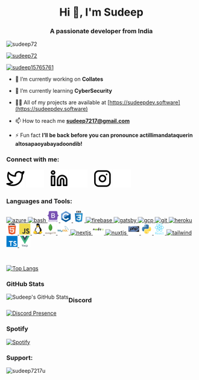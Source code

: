<h1 align="center">Hi 👋, I'm Sudeep</h1>
<h3 align="center">A passionate developer from India</h3>

<p align="left"> <img src="https://komarev.com/ghpvc/?username=Sudeep72&label=Profile%20views&color=0e75b6&style=flat" alt="sudeep72" /> </p>

<p align="left"> <a href="https://github.com/ryo-ma/github-profile-trophy"><img src="https://github-profile-trophy.vercel.app/?username=Sudeep72" alt="sudeep72" /></a> </p>

<p align="left"> <a href="https://twitter.com/sudeep15765761" target="blank"><img src="https://img.shields.io/twitter/follow/sudeep15765761?logo=twitter&style=for-the-badge" alt="sudeep15765761" /></a> </p>

- 🔭 I’m currently working on **Collates**

- 🌱 I’m currently learning **CyberSecurity**

- 👨‍💻 All of my projects are available at [https://sudeepdev.software](https://sudeepdev.software)

- 📫 How to reach me **sudeep7217@gmail.com**

- ⚡ Fun fact **I’ll be back before you can pronounce actillimandataquerin altosapaoyabayadoondib!**

### Connect with me:
[![website](./img/twitter-light.svg)](https://twitter.com/Sudeep15765761#gh-light-mode-only)
[![website](./img/twitter-dark.svg)](https://twitter.com/Sudeep15765761#gh-dark-mode-only)
&nbsp;&nbsp;
[![website](./img/linkedin-light.svg)](https://linkedin.com/in/sudeep-r-878022233#gh-light-mode-only)
[![website](./img/linkedin-dark.svg)](https://linkedin.com/in/sudeep-r-878022233#gh-dark-mode-only)
&nbsp;&nbsp;
[![website](./img/instagram-light.svg)](https://instagram.com/sudeep__79#gh-light-mode-only)
[![website](./img/instagram-dark.svg)](https://instagram.com/sudeep__79#gh-dark-mode-only)

<h3 align="left">Languages and Tools:</h3>
<p align="left"> <a href="https://azure.microsoft.com/en-in/" target="_blank" rel="noreferrer"> <img src="https://www.vectorlogo.zone/logos/microsoft_azure/microsoft_azure-icon.svg" alt="azure" width="30" height="30"/> </a> <a href="https://www.gnu.org/software/bash/" target="_blank" rel="noreferrer"> <img src="https://www.vectorlogo.zone/logos/gnu_bash/gnu_bash-icon.svg" alt="bash" width="30" height="30"/> </a> <a href="https://getbootstrap.com" target="_blank" rel="noreferrer"> <img src="https://raw.githubusercontent.com/devicons/devicon/master/icons/bootstrap/bootstrap-plain-wordmark.svg" alt="bootstrap" width="30" height="30"/> </a> <a href="https://www.cprogramming.com/" target="_blank" rel="noreferrer"> <img src="https://raw.githubusercontent.com/devicons/devicon/master/icons/c/c-original.svg" alt="c" width="30" height="30"/> </a> <a href="https://www.w3schools.com/css/" target="_blank" rel="noreferrer"> <img src="https://raw.githubusercontent.com/devicons/devicon/master/icons/css3/css3-original-wordmark.svg" alt="css3" width="30" height="30"/> </a> <a href="https://firebase.google.com/" target="_blank" rel="noreferrer"> <img src="https://www.vectorlogo.zone/logos/firebase/firebase-icon.svg" alt="firebase" width="30" height="30"/> </a> <a href="https://www.gatsbyjs.com/" target="_blank" rel="noreferrer"> <img src="https://www.vectorlogo.zone/logos/gatsbyjs/gatsbyjs-icon.svg" alt="gatsby" width="30" height="30"/> </a> <a href="https://cloud.google.com" target="_blank" rel="noreferrer"> <img src="https://www.vectorlogo.zone/logos/google_cloud/google_cloud-icon.svg" alt="gcp" width="30" height="30"/> </a> <a href="https://git-scm.com/" target="_blank" rel="noreferrer"> <img src="https://www.vectorlogo.zone/logos/git-scm/git-scm-icon.svg" alt="git" width="30" height="30"/> </a> <a href="https://heroku.com" target="_blank" rel="noreferrer"> <img src="https://www.vectorlogo.zone/logos/heroku/heroku-icon.svg" alt="heroku" width="30" height="30"/> </a> <a href="https://www.w3.org/html/" target="_blank" rel="noreferrer"> <img src="https://raw.githubusercontent.com/devicons/devicon/master/icons/html5/html5-original-wordmark.svg" alt="html5" width="30" height="30"/> </a> <a href="https://developer.mozilla.org/en-US/docs/Web/JavaScript" target="_blank" rel="noreferrer"> <img src="https://raw.githubusercontent.com/devicons/devicon/master/icons/javascript/javascript-original.svg" alt="javascript" width="30" height="30"/> </a> <a href="https://www.linux.org/" target="_blank" rel="noreferrer"> <img src="https://raw.githubusercontent.com/devicons/devicon/master/icons/linux/linux-original.svg" alt="linux" width="30" height="30"/> </a> <a href="https://www.mongodb.com/" target="_blank" rel="noreferrer"> <img src="https://raw.githubusercontent.com/devicons/devicon/master/icons/mongodb/mongodb-original-wordmark.svg" alt="mongodb" width="30" height="30"/> </a> <a href="https://www.mysql.com/" target="_blank" rel="noreferrer"> <img src="https://raw.githubusercontent.com/devicons/devicon/master/icons/mysql/mysql-original-wordmark.svg" alt="mysql" width="30" height="30"/> </a> <a href="https://nextjs.org/" target="_blank" rel="noreferrer"> <img src="https://cdn.worldvectorlogo.com/logos/nextjs-2.svg" alt="nextjs" width="30" height="30"/> </a> <a href="https://nodejs.org" target="_blank" rel="noreferrer"> <img src="https://raw.githubusercontent.com/devicons/devicon/master/icons/nodejs/nodejs-original-wordmark.svg" alt="nodejs" width="30" height="30"/> </a> <a href="https://nuxtjs.org/" target="_blank" rel="noreferrer"> <img src="https://www.vectorlogo.zone/logos/nuxtjs/nuxtjs-icon.svg" alt="nuxtjs" width="30" height="30"/> </a> <a href="https://www.php.net" target="_blank" rel="noreferrer"> <img src="https://raw.githubusercontent.com/devicons/devicon/master/icons/php/php-original.svg" alt="php" width="30" height="30"/> </a> <a href="https://www.python.org" target="_blank" rel="noreferrer"> <img src="https://raw.githubusercontent.com/devicons/devicon/master/icons/python/python-original.svg" alt="python" width="30" height="30"/> </a> <a href="https://reactjs.org/" target="_blank" rel="noreferrer"> <img src="https://raw.githubusercontent.com/devicons/devicon/master/icons/react/react-original-wordmark.svg" alt="react" width="30" height="30"/> </a> <a href="https://tailwindcss.com/" target="_blank" rel="noreferrer"> <img src="https://www.vectorlogo.zone/logos/tailwindcss/tailwindcss-icon.svg" alt="tailwind" width="30" height="30"/> </a> <a href="https://www.typescriptlang.org/" target="_blank" rel="noreferrer"> <img src="https://raw.githubusercontent.com/devicons/devicon/master/icons/typescript/typescript-original.svg" alt="typescript" width="30" height="30"/> </a> <a href="https://vuejs.org/" target="_blank" rel="noreferrer"> <img src="https://raw.githubusercontent.com/devicons/devicon/master/icons/vuejs/vuejs-original-wordmark.svg" alt="vuejs" width="30" height="30"/> </a> </p>
<p>&nbsp;&nbsp;</p>

[![Top Langs](https://github-readme-stats.vercel.app/api/top-langs/?username=Sudeep72)](https://sudeepdev.software)
### GitHub Stats
<img align="left" alt="Sudeep's GitHub Stats" src="https://github-readme-stats.vercel.app/api?username=Sudeep72&show_icons=true&hide_border=false&title_color=ff652f&icon_color=FFE400&bg_color=09131B&text_color=ffffff&border_color=0c1a25" />


### Discord
[![Discord Presence](https://lanyard.cnrad.dev/api/749582193248043119)](https://discord.com/users/749582193248043119)

### Spotify
[![Spotify](https://novatorem.vercel.app/api/spotify?background_color=0d1117&border_color=ffffff)](https://open.spotify.com/user/omnitenebris)

<h3 align="left">Support:</h3>
<p><a href="https://www.buymeacoffee.com/sudeep7217u"> <img align="left" src="https://cdn.buymeacoffee.com/buttons/v2/default-yellow.png" height="50" width="210" alt="sudeep7217u" /></a></p><br><br><p>&nbsp;</p>
